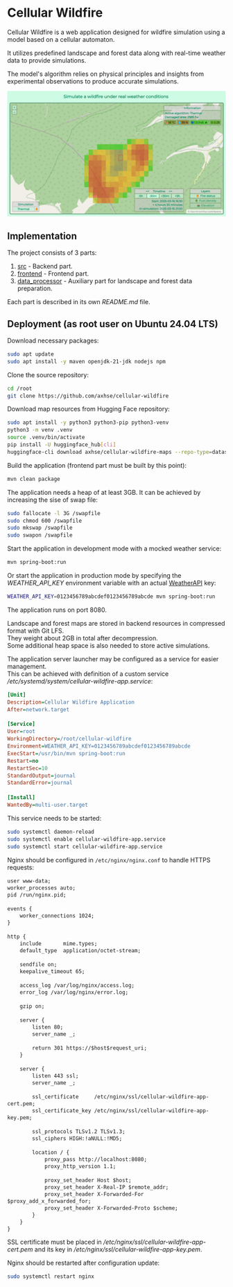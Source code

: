# Cellular Wildfire

Cellular Wildfire is a web application designed for wildfire simulation using a model based on a cellular automaton.

It utilizes predefined landscape and forest data along with real-time weather data to provide simulations.

The model's algorithm relies on physical principles and insights from experimental observations to produce accurate simulations.

![Demo](./img/demo.png)

## Implementation

The project consists of 3 parts:
1. [src](./src) - Backend part.
2. [frontend](./frontend) - Frontend part.
3. [data_processor](./data_processor) - Auxiliary part for landscape and forest data preparation.

Each part is described in its own *README.md* file.

## Deployment (as root user on Ubuntu 24.04 LTS)

Download necessary packages:
```sh
sudo apt update
sudo apt install -y maven openjdk-21-jdk nodejs npm
```

Clone the source repository:
```sh
cd /root
git clone https://github.com/axhse/cellular-wildfire
```

Download map resources from Hugging Face repository:
```sh
sudo apt install -y python3 python3-pip python3-venv
python3 -m venv .venv
source .venv/bin/activate
pip install -U huggingface_hub[cli]
huggingface-cli download axhse/cellular-wildfire-maps --repo-type=dataset --local-dir /root/cellular-wildfire/src/main/resources
```

Build the application (frontend part must be built by this point):
```sh
mvn clean package
```

The application needs a heap of at least 3GB. It can be achieved by increasing the sise of swap file:
```sh
sudo fallocate -l 3G /swapfile
sudo chmod 600 /swapfile
sudo mkswap /swapfile
sudo swapon /swapfile
```

Start the application in development mode with a mocked weather service:
```sh
mvn spring-boot:run
```

Or start the application in production mode by specifying the *WEATHER_API_KEY* environment
variable with an actual [WeatherAPI](https://www.weatherapi.com/) key:
```sh
WEATHER_API_KEY=0123456789abcdef0123456789abcde mvn spring-boot:run
```

The application runs on port 8080.

Landscape and forest maps are stored in backend resources in compressed format with Git LFS.  
They weight about 2GB in total after decompression.  
Some additional heap space is also needed to store active simulations.

The application server launcher may be configured as a service for easier management.  
This can be achieved with definition of a custom service */etc/systemd/system/cellular-wildfire-app.service*:
```ini
[Unit]
Description=Cellular Wildfire Application
After=network.target

[Service]
User=root
WorkingDirectory=/root/cellular-wildfire
Environment=WEATHER_API_KEY=0123456789abcdef0123456789abcde
ExecStart=/usr/bin/mvn spring-boot:run
Restart=no
RestartSec=10
StandardOutput=journal
StandardError=journal

[Install]
WantedBy=multi-user.target
```

This service needs to be started:
```sh
sudo systemctl daemon-reload
sudo systemctl enable cellular-wildfire-app.service
sudo systemctl start cellular-wildfire-app.service
```

Nginx should be configured in `/etc/nginx/nginx.conf` to handle HTTPS requests:
```nginx
user www-data;
worker_processes auto;
pid /run/nginx.pid;

events {
    worker_connections 1024;
}

http {
    include       mime.types;
    default_type  application/octet-stream;

    sendfile on;
    keepalive_timeout 65;

    access_log /var/log/nginx/access.log;
    error_log /var/log/nginx/error.log;

    gzip on;

    server {
        listen 80;
        server_name _;

        return 301 https://$host$request_uri;
    }

    server {
        listen 443 ssl;
        server_name _;

        ssl_certificate     /etc/nginx/ssl/cellular-wildfire-app-cert.pem;
        ssl_certificate_key /etc/nginx/ssl/cellular-wildfire-app-key.pem;

        ssl_protocols TLSv1.2 TLSv1.3;
        ssl_ciphers HIGH:!aNULL:!MD5;

        location / {
            proxy_pass http://localhost:8080;
            proxy_http_version 1.1;

            proxy_set_header Host $host;
            proxy_set_header X-Real-IP $remote_addr;
            proxy_set_header X-Forwarded-For $proxy_add_x_forwarded_for;
            proxy_set_header X-Forwarded-Proto $scheme;
        }
    }
}
```

SSL certificate must be placed in */etc/nginx/ssl/cellular-wildfire-app-cert.pem*
and its key in */etc/nginx/ssl/cellular-wildfire-app-key.pem*.

Nginx should be restarted after configuration update:
```sh
sudo systemctl restart nginx
```